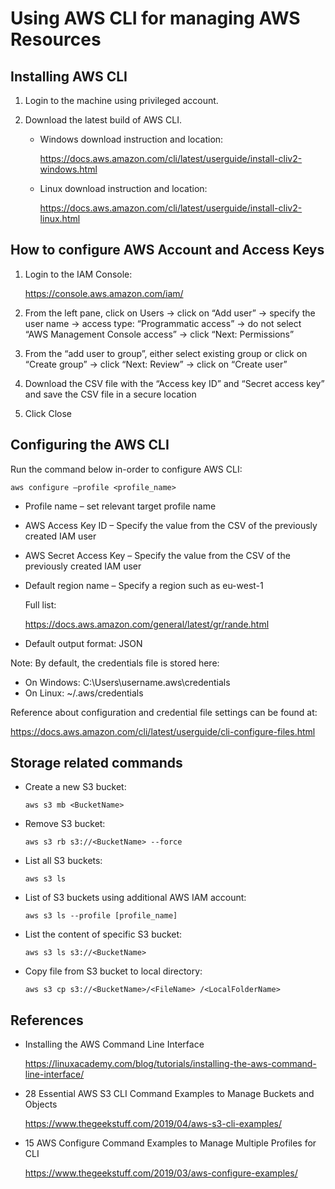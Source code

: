 # Using AWS CLI for managing AWS Resources

## Installing AWS CLI

1. Login to the machine using privileged account.

2. Download the latest build of AWS CLI.

   * Windows download instruction and location:

     https://docs.aws.amazon.com/cli/latest/userguide/install-cliv2-windows.html

   * Linux download instruction and location:

     https://docs.aws.amazon.com/cli/latest/userguide/install-cliv2-linux.html



## How to configure AWS Account and Access Keys

1. Login to the IAM Console:

   https://console.aws.amazon.com/iam/

2. From the left pane, click on Users -> click on “Add user” -> specify the user name -> access type: “Programmatic access” -> do not select “AWS Management Console access” -> click “Next: Permissions”

3. From the “add user to group”, either select existing group or click on “Create group” -> click “Next: Review” -> click on “Create user”

4. Download the CSV file with the “Access key ID” and “Secret access key” and save the CSV file in a secure location

5. Click Close



## Configuring the AWS CLI

Run the command below in-order to configure AWS CLI:

`aws configure –profile <profile_name>`

* Profile name – set relevant target profile name

* AWS Access Key ID – Specify the value from the CSV of the previously created IAM user

* AWS Secret Access Key – Specify the value from the CSV of the previously created IAM user

* Default region name – Specify a region such as eu-west-1

  Full list:

  https://docs.aws.amazon.com/general/latest/gr/rande.html

* Default output format: JSON



Note: By default, the credentials file is stored here:

* On Windows: C:\Users\username.aws\credentials
* On Linux: ~/.aws/credentials



Reference about configuration and credential file settings can be found at:

https://docs.aws.amazon.com/cli/latest/userguide/cli-configure-files.html



## Storage related commands

+ Create a new S3 bucket:

  `aws s3 mb <BucketName>`

* Remove S3 bucket:

  `aws s3 rb s3://<BucketName> --force`

* List all S3 buckets:

  `aws s3 ls`

* List of S3 buckets using additional AWS IAM account:

  `aws s3 ls --profile [profile_name]`

* List the content of specific S3 bucket:

  `aws s3 ls s3://<BucketName>`

* Copy file from S3 bucket to local directory:

  `aws s3 cp s3://<BucketName>/<FileName> /<LocalFolderName>`



## References

+ Installing the AWS Command Line Interface

  https://linuxacademy.com/blog/tutorials/installing-the-aws-command-line-interface/

+ 28 Essential AWS S3 CLI Command Examples to Manage Buckets and Objects

  https://www.thegeekstuff.com/2019/04/aws-s3-cli-examples/

* 15 AWS Configure Command Examples to Manage Multiple Profiles for CLI

  https://www.thegeekstuff.com/2019/03/aws-configure-examples/

